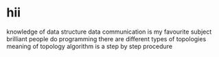 # hii
knowledge of data structure
data communication is my favourite subject
brilliant people do programming
there are different types of topologies
meaning of topology
algorithm is a step by step procedure
